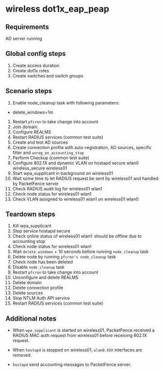 # wireless dot1x_eap_peap

## Requirements
AD server running

## Global config steps
1. Create access duration
1. Create dot1x roles
1. Create switches and switch groups

## Scenario steps
1. Enable node_cleanup task with following parameters:
- delete_windows=1m
1. Restart `pfcron` to take change into account
1. Join domain
1. Configure REALMS
1. Restart RADIUS services (common test suite)
1. Create and test AD sources
1. Create connection profile with auto-registration, AD sources, specific
   filter and `unreg_on_accounting_stop`
1. Perform Checkup (common test suite)
1. Configure 802.1X and dynamic VLAN on hostapd secure wlan0 wireless_secure wireless01
1. Start wpa_supplicant in background *on* wireless01
1. Wait some time to let RADIUS request be sent by wireless01 and handled by
   PacketFence server
1. Check RADIUS audit log for wireless01 wlan1
1. Check node status for wireless01 wlan1
1. Check VLAN assigned to wireless01 wlan1 *on* wireless01 wlan0

## Teardown steps
1. Kill wpa_supplicant
1. Stop service hostapd secure
1. Check online status of wireless01 wlan1: should be offline due to accounting stop
1. Check node status for wireless01 wlan1
1. Wait `delete_windows` + 10 seconds before running `node_cleanup` task
1. Delete node by running `pfcron's node_cleanup` task
1. Check node has been deleted
1. Disable `node_cleanup` task
1. Restart `pfcron` to take change into account
1. Unconfigure and delete REALMS
1. Delete domain
1. Delete connection profile
1. Delete sources
1. Stop NTLM Auth API service
1. Restart RADIUS services (common test suite)

## Additional notes

* When `wpa_supplicant` is started on wireless01, PacketFence received a
  RADIUS MAC auth request from wireless01 before receiving 802.1X request.
  
* When `hostapd` is stopped on wireless01, `wlan0.XXX` interfaces are removed.

* `hostapd` send accounting messages to PacketFence server.
